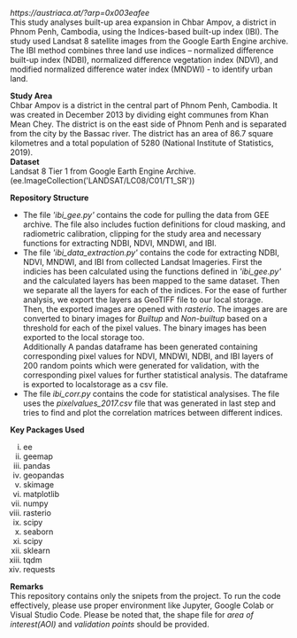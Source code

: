
<p>
<i>https://austriaca.at/?arp=0x003eafee</i><br>
This study analyses built-up area expansion in Chbar Ampov, a district in Phnom Penh, Cambodia, using the Indices-based built-up index (IBI). The study used
Landsat 8 satellite images from the Google Earth Engine archive. The IBI method combines three land use indices – normalized difference built-up index (NDBI),
normalized difference vegetation index (NDVI), and modified normalized difference water index (MNDWI) - to identify urban land.</p>
<p>
  <b>Study Area</b><br>
  Chbar Ampov is a district in the central part of Phnom Penh, Cambodia. It was created in December 2013 by dividing eight communes from Khan Mean Chey. The district is on the east side of Phnom Penh and is separated from the city by the Bassac river. The district has an area of 86.7 square kilometres and a total population of 5280 (National Institute of Statistics, 2019).<br>
  <b>Dataset</b><br>
  Landsat 8 Tier 1 from Google Earth Engine Archive. (ee.ImageCollection('LANDSAT/LC08/C01/T1_SR'))
</p>
<p>
  <b>Repository Structure</b><br>
  <ul>
    <li> The file <i>'ibi_gee.py'</i> contains the code for pulling the data from GEE archive. The file also includes fuction definitions for cloud masking, and radiometric calibration, clipping for the study area and necessary functions for extracting NDBI, NDVI, MNDWI, and IBI.</li>
    <li>The file <i>'ibi_data_extraction.py'</i> contains the code for extracting NDBI, NDVI, MNDWI, and IBI from collected Landsat Imageries. First the indicies has been calculated using the functions defined in <i>'ibi_gee.py'</i> and the calculated layers has been mapped to the same dataset. Then we separate all the layers for each of the indices. For the ease of further analysis, we export the layers as GeoTIFF file to our local storage. <br>
      Then, the exported images are opened with <i>rasterio</i>. The images are are converted to binary images for <i>Builtup</i> and <i>Non-builtup</i> based on a threshold for each of the pixel values. The binary images has been exported to the local storage too. <br>
      Additionally  A pandas dataframe has been generated containing corresponding pixel values for NDVI, MNDWI, NDBI, and IBI layers of 200 random points which were generated for validation, with the corresponding pixel values for further statistical analysis. The dataframe is exported to localstorage as a csv file.    </li>
    <li>The  file <i>ibi_corr.py</i> contains the code for statistical analysises. The file uses the <i>pixelvalues_2017.csv</i> file that was generated in last step and tries to find and plot the correlation matrices between different indices.</li>
  </ul>
</p>
<p>
  <b>Key Packages Used</b><br>
  <ol type="i">
    <li>ee</li>
    <li>geemap</li>
    <li>pandas</li>
    <li>geopandas</li>
    <li>skimage</li>
    <li>matplotlib</li>
    <li>numpy</li>
    <li>rasterio</li>
    <li>scipy</li>
    <li>seaborn</li>
    <li>scipy</li>
    <li>sklearn</li>
    <li>tqdm</li>
    <li>requests</li>
  </ol>
</p>

<p>
  <b>Remarks</b><br>
  This repository contains only the snipets from the project. To run the code effectively, please use proper environment like Jupyter, Google Colab or Visual Studio Code. Please be noted that, the shape file for  <i>area of interest(AOI)</i> and <i>validation points</i> should be provided. 
</p>

